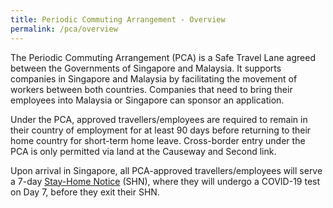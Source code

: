 ```yaml
---
title: Periodic Commuting Arrangement - Overview
permalink: /pca/overview
---
```

The Periodic Commuting Arrangement (PCA) is a Safe Travel Lane agreed between the Governments of Singapore and Malaysia. It supports companies in Singapore and Malaysia by facilitating the movement of workers between both countries. Companies that need to bring their employees into Malaysia or Singapore can sponsor an application.

Under the PCA, approved travellers/employees are required to remain in their country of employment for at least 90 days before returning to their home country for short-term home leave. Cross-border entry under the PCA is only permitted via land at the Causeway and Second link. 

Upon arrival in Singapore, all PCA-approved travellers/employees will serve a 7-day <a href="/health/shn">Stay-Home Notice</a> (SHN), where they will undergo a COVID-19 test on Day 7, before they exit their SHN.
